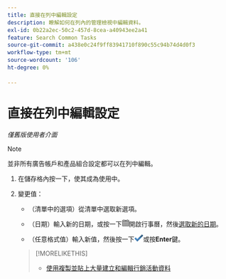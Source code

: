 ```yaml
---
title: 直接在列中編輯設定
description: 瞭解如何在列內的管理檢視中編輯資料。
exl-id: 0b22a2ec-50c2-457d-8cea-a40943ee2a41
feature: Search Common Tasks
source-git-commit: a438e0c24f9ff83941710f890c55c94b74d4d0f3
workflow-type: tm+mt
source-wordcount: '106'
ht-degree: 0%

---
```


# 直接在列中編輯設定

*僅舊版使用者介面*

>[!NOTE]
>
>並非所有廣告帳戶和產品組合設定都可以在列中編輯。

1. 在儲存格內按一下，使其成為使用中。

1. 變更值：

   * （清單中的選項）從清單中選取新選項。

   * （日期）輸入新的日期，或按一下![行事曆](/help/search-social-commerce/assets/calendar.png "行事曆")開啟行事曆，然後[選取新的日期](/help/search-social-commerce/common-tasks/navigation-editing-selection/calendar.md)。

   * （任意格式值）輸入新值，然後按一下![儲存](/help/search-social-commerce/assets/select.png "儲存")或按&#x200B;**Enter**&#x200B;鍵。

   >[!MORELIKETHIS]
   >
   >* [使用複製並貼上大量建立和編輯行銷活動資料](/help/search-social-commerce/campaign-management/campaigns/copy-paste.md)
